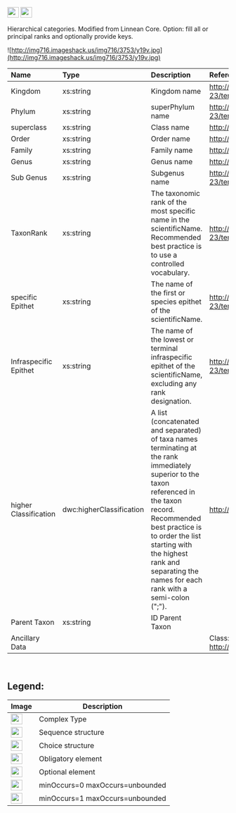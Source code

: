 <img src='http://imageshack.us/a/img16/5397/multipleg.jpg' width='26' height='24' /> <img src='http://img6.imageshack.us/img6/1315/sequencej.jpg' width='26' height='24' />

Hierarchical categories. Modified from Linnean Core. Option: fill all or principal ranks and optionally provide keys.

![http://img716.imageshack.us/img716/3753/y19v.jpg](http://img716.imageshack.us/img716/3753/y19v.jpg)



|Name|Type|Description|References|
|:---|:---|:----------|:---------|
|Kingdom|xs:string|Kingdom name|http://rs.tdwg.org/dwc/2009-09-23/terms/index.htm#kingdom|
|Phylum|xs:string|superPhylum name|http://rs.tdwg.org/dwc/2009-09-23/terms/index.htm#phylum|
|superclass|xs:string|Class name |http://rs.tdwg.org/dwc/2009-09-23/terms/index.htm#class|
|Order|xs:string|Order name |http://rs.tdwg.org/dwc/2009-09-23/terms/index.htm#order|
|Family|xs:string|Family name|http://rs.tdwg.org/dwc/2009-09-23/terms/index.htm#family|
|Genus|xs:string|Genus name |http://rs.tdwg.org/dwc/2009-09-23/terms/index.htm#genus|
|Sub Genus|xs:string|Subgenus name|http://rs.tdwg.org/dwc/2009-09-23/terms/index.htm#subgenus|
|TaxonRank|xs:string|The taxonomic rank of the most specific name in the scientificName. Recommended best practice is to use a controlled vocabulary.|http://rs.tdwg.org/dwc/2009-09-23/terms/index.htm#taxonRank|
|specific Epithet|xs:string|The name of the first or species epithet of the scientificName.|http://rs.tdwg.org/dwc/2009-09-23/terms/index.htm#specificEpithet|
|Infraspecific Epithet|xs:string|The name of the lowest or terminal infraspecific epithet of the scientificName, excluding any rank designation.|http://rs.tdwg.org/dwc/2009-09-23/terms/index.htm#infraspecificEpithet|
|higher Classification|dwc:higherClassification|A list (concatenated and separated) of taxa names terminating at the rank immediately superior to the taxon referenced in the taxon record. Recommended best practice is to order the list starting with the highest rank and separating the names for each rank with a semi-colon (";").|http://rs.tdwg.org/dwc/terms/higherClassification|
|Parent Taxon|xs:string|ID Parent Taxon|          |
|Ancillary Data|    |           |Class: http://code.google.com/p/pliniancore/wiki/AncillaryDataClass|

<br>

<h2><b>Legend:</b></h2>

<table><thead><th>Image</th><th>Description</th></thead><tbody>
<tr><td><img src='http://imageshack.us/a/img16/5397/multipleg.jpg' width='26' height='24' /></td><td>Complex Type</td></tr>
<tr><td><img src='http://img6.imageshack.us/img6/1315/sequencej.jpg' width='26' height='24' /></td><td>Sequence structure</td></tr>
<tr><td><img src='http://img266.imageshack.us/img266/2791/choice.jpg' width='26' height='24' /></td><td>Choice structure</td></tr>
<tr><td><img src='http://img52.imageshack.us/img52/2777/elementkw.jpg' width='26' height='24' /></td><td>Obligatory element</td></tr>
<tr><td><img src='http://img585.imageshack.us/img585/4808/optional.jpg' width='26' height='24' /></td><td>Optional element</td></tr>
<tr><td><img src='http://img19.imageshack.us/img19/4356/infinitol.jpg' width='26' height='24' /></td><td>minOccurs=0 maxOccurs=unbounded</td></tr>
<tr><td><img src='http://img198.imageshack.us/img198/6134/unoinfinito.jpg' width='26' height='24' /></td><td>minOccurs=1 maxOccurs=unbounded</td></tr>
